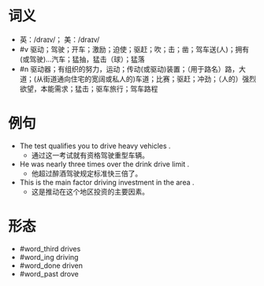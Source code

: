 # 词义
- 英：/draɪv/； 美：/draɪv/
- #v 驱动；驾驶；开车；激励；迫使；驱赶；吹；击；凿；驾车送(人)；拥有(或驾驶)…汽车；猛抽，猛击（球）；猛落
- #n 驱动器；有组织的努力，运动；传动(或驱动)装置；（用于路名）路，大道；(从街道通向住宅的宽阔或私人的)车道；比赛；驱赶；冲劲；（人的）强烈欲望，本能需求；猛击；驱车旅行；驾车路程
# 例句
- The test qualifies you to drive heavy vehicles .
	- 通过这一考试就有资格驾驶重型车辆。
- He was nearly three times over the drink drive limit .
	- 他超过醉酒驾驶规定标准快三倍了。
- This is the main factor driving investment in the area .
	- 这是推动在这个地区投资的主要因素。
# 形态
- #word_third drives
- #word_ing driving
- #word_done driven
- #word_past drove
